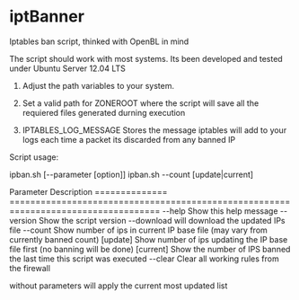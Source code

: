 iptBanner
=========

Iptables ban script, thinked with OpenBL in mind

The script should work with most systems. Its been developed and tested under Ubuntu Server 12.04 LTS

1. Adjust the path variables to your system.

2. Set a valid path for ZONEROOT where the script will save all the requiered files generated durning execution

3. IPTABLES_LOG_MESSAGE Stores the message iptables will add to your logs each time a packet its discarded from any banned IP

Script usage:

ipban.sh [--parameter [option]]
ipban.sh --count [update|current]

Parameter       Description
==============  ===================================================================================
--help          Show this help message
--version       Show the script version
--download      will download the updated IPs file
--count         Show number of ips in current IP base file (may vary from currently banned count)
    [update]    Show number of ips updating the IP base file first (no banning will be done)
    [current]   Show the number of IPS banned the last time this script was executed
--clear         Clear all working rules from the firewall

without parameters will apply the current most updated list
